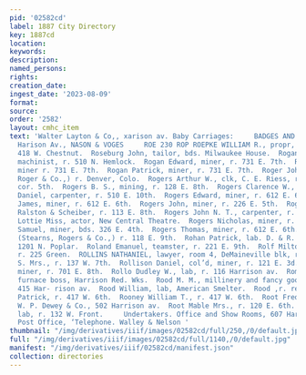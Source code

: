 ```yaml
---
pid: '02582cd'
label: 1887 City Directory
key: 1887cd
location: 
keywords: 
description: 
named_persons: 
rights: 
creation_date: 
ingest_date: '2023-08-09'
format: 
source: 
order: '2582'
layout: cmhc_item
text: 'Walter Layton & Co,, xarison av. Baby Carriages:     BADGES AND EMBLEMS, 4153
  Harison Av., NASON & VOGES     ROE 230 ROP ROEPKE WILLIAM R., propr, St. Louis House,
  418 W. Chestnut.  Roseburg John, tailor, bds. Milwaukee House.  Rogan Daniel J.,
  machinist, r. 510 N. Hemlock.  Rogan Edward, miner, r. 731 E. 7th.  Rogan John,
  miner r. 731 E. 7th.  Rogan Patrick, miner, r. 731 E. 7th.  Roger John, (Stearns,
  Roger & Co.,) r. Denver, Colo.  Rogers Arthur W., clk, C. E. Riess, r. Poplar, ne.
  cor. 5th.  Rogers B. S., mining, r. 128 E. 8th.  Rogers Clarence W., r. 400 W. 3d.  Rogers
  Daniel, carpenter, r. 510 E. 10th.  Rogers Edward, miner, r. 612 E. 6th.  Rogers
  James, miner, r. 612 E. 6th.  Rogers John, miner, r. 226 E. 5th.  Rogers John, waiter,
  Ralston & Scheiber, r. 113 E. 8th.  Rogers John N. T., carpenter, r. 400 W. 3d.  Rogers
  Lottie Miss, actor, New Central Theatre.  Rogers Nicholas, miner, r. 514 E. 7th.  Rogers
  Samuel, miner, bds. 326 E. 4th.  Rogers Thomas, miner, r. 612 E. 6th.  Rogers William,
  (Stearns, Rogers & Co.,) r. 118 E. 9th.  Rohan Patrick, lab. D. & R. G. R. R., r.
  1201 N. Poplar.  Roland Emanuel, teamster, r. 221 E. 9th.  Rolf Milton A., miner,
  r. 225 Green.  ROLLINS NATHANIEL, lawyer, room 4, DeMaineville blk, r. 506 W. 3d.  Rollins
  S. Mrs., r. 137 W. 7th.  Rollison Daniel, col’d, miner, r. 121 E. 3d.  Rollman Theodore,
  miner, r. 701 E. 8th.  Rollo Dudley W., lab, r. 116 Harrison av.  Rompf Julius,
  furnace boss, Harrison Red. Wks.  Rood M. M., millinery and fancy goods, 413 and
  415 Har- rison av.  Rood William, lab, American Smelter.  Rood ,r. rear 312 E. 4th.  Rooney
  Patrick, r. 417 W. 6th.  Rooney William T., r. 417 W. 6th.  Root Fred. M., clk,
  W. P. Dewey & Co., 502 Harrison av.  Root Mable Mrs., r. 120 E. 6th.  Ropar John,
  lab, r. 132 W. Front.     Undertakers. Office and Show Rooms, 607 Harrison AV. opp.
  Post Office, ‘Telephone. Walley & Nelson '
thumbnail: "/img/derivatives/iiif/images/02582cd/full/250,/0/default.jpg"
full: "/img/derivatives/iiif/images/02582cd/full/1140,/0/default.jpg"
manifest: "/img/derivatives/iiif/02582cd/manifest.json"
collection: directories
---
```

